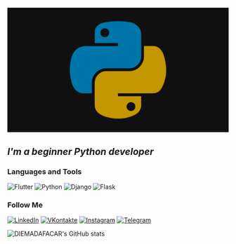 [![Header](https://github.com/DIEMADAFACAR/DIEMADAFACAR/blob/main/assets/Python.png)](https://github.com/DIEMADAFACAR)

## _**I'm a beginner Python developer**_

### Languages and Tools
![Flutter](https://img.shields.io/badge/-flutter-090909?style=for-the-badge&logo=flutter&logocolor=47C5FB)
![Python](https://img.shields.io/badge/-python-090909?style=for-the-badge&logo=python&logocolor=123484)
![Django](https://img.shields.io/badge/-django-090909?style=for-the-badge&logo=django&logocolor=567990)
![Flask](https://img.shields.io/badge/-flask-090909?style=for-the-badge&logo=flask&logocolor=F8C525)

### Follow Me
[![LinkedIn](https://img.shields.io/badge/-linkedin-090909?style=for-the-badge&logo=linkedin&logocolor=123484)](https://www.linkedin.com/in/artem-getashvili-76ba28234)
[![VKontakte](https://img.shields.io/badge/-VK-090909?style=for-the-badge&logo=VK&logocolor=F8C525)](https://vk.com/artik1098)
[![Instagram](https://img.shields.io/badge/-instagram-090909?style=for-the-badge&logo=instagram&logocolor=567990)](https://www.instagram.com/howtoartyom/)
[![Telegram](https://img.shields.io/badge/-Telegram-090909?style=for-the-badge&logo=Telegram&logocolor=47C5FB)](t.me/llllllollllll)

![DIEMADAFACAR's GitHub stats](https://github-readme-stats.vercel.app/api?username=DIEMADAFACAR&show_icons=true)